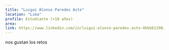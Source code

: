 ```yaml
---
title: "Luigui Alonso Paredes Asto"
location: "Lima"
profile: Estudiante (+18 años)
area: 
link: https://www.linkedin.com/in/luigui-alonso-paredes-asto-4bbb61290/
---
```


nos gustan los retos